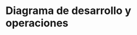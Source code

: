 # Diagrama de desarrollo y operaciones

<script setup>
import StructurizrEmbed from '../../.vitepress/components/StructurizrEmbed.vue'
</script>

<StructurizrEmbed 
  src="http://localhost:8080/embed/4?diagram=SystemLandscape-001&diagramSelector=false&iframe=myEmbeddedDiagram"
/>
